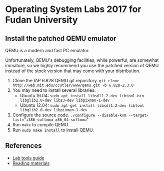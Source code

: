 # Operating System Labs 2017 for Fudan University

## Install the patched QEMU emulator
QEMU is a modern and fast PC emulator.

Unfortunately, QEMU's debugging facilities, while powerful, are somewhat immature, so we highly recommend you use the patched version of QEMU instead of the stock version that may come with your distribution.

  1. Clone the IAP 6.828 QEMU git repository. `git clone http://web.mit.edu/ccutler/www/qemu.git -b 6.828-2.3.0`
  2. You may need to install several libraries.
        - Ubuntu 16.04: `sudo apt install libsdl1.2-dev libtool-bin libglib2.0-dev libz3-dev libpixman-1-dev`
        - Ubuntu 12.04: `sudo apt-get install libsdl1.2-dev libtool libglib2.0-dev libpixman-1-dev`
  3. Configure the source code. `./configure --disable-kvm --target-list="i386-softmmu x86_64-softmmu"`
  4. Run `make` to compile QEMU.
  5. Run `sudo make install` to install QEMU.

## References
- [Lab tools guide](https://pdos.csail.mit.edu/6.828/2016/labguide.html)
- [Reading materials](https://pdos.csail.mit.edu/6.828/2016/reference.html)
